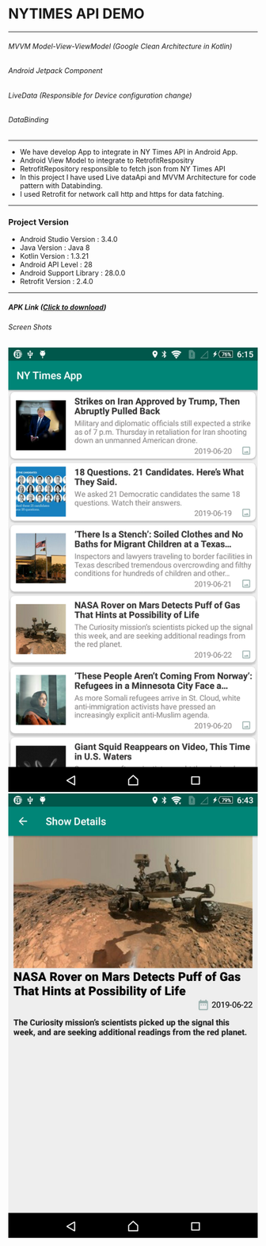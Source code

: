 #  NYTIMES API DEMO

------------

###### MVVM Model-View-ViewModel (Google Clean Architecture in Kotlin)
###### Android Jetpack Component
###### LiveData (Responsible for Device configuration change)
###### DataBinding

------------

-  We have develop App to integrate in NY Times API in Android App.
-  Android View Model to integrate to RetrofitRespositry
-  RetrofitRepository responsible to fetch json from NY Times API  
-  In this project I have used Live dataApi and MVVM Architecture for code pattern with Databinding.
-  I used Retrofit for network call http and https for data fatching.


------------

###  Project Version

- Android Studio Version : 3.4.0  
- Java Version : Java 8
- Kotlin Version : 1.3.21
- Android API Level : 28
- Android Support Library : 28.0.0
- Retrofit Version : 2.4.0

------------


##### APK Link ([Click to download](./apk/demo.apk "Click"))


###### Screen Shots

![Home Screen](./screen/1.png "Home")
![Details Screen](./screen/2.png "Details Screen")

